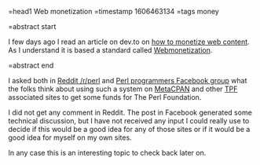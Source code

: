 =head1 Web monetization
=timestamp 1606463134
=tags money

=abstract start

I few days ago I read an article on dev.to on <a href="https://dev.to/dailydevtips1/how-to-make-money-with-your-content-1c7i">how to monetize web content</a>.
As I understand it is based a standard called <a href="https://webmonetization.org/">Webmonetization</a>.

=abstract end

I asked both in <a href="https://www.reddit.com/r/perl/comments/jvpgme/funds_for_tpf_by_the_readers_of_metacpan_using/">Reddit /r/perl</a> and
<a href="https://www.facebook.com/groups/perlprogrammers/permalink/3761901847175909/">Perl programmers Facebook group</a> what the folks think
about using such a system on <a href="https://metacpan.org/">MetaCPAN</a> and other <a href="https://www.perlfoundation.org/">TPF</a> associated sites
to get some funds for The Perl Foundation.

I did not get any comment in Reddit. The post in Facebook generated some technical discussion, but I have not received any input I could really use to decide if this would be a good idea
for any of those sites or if it would be a good idea for myself on my own sites.

In any case this is an interesting topic to check back later on.
